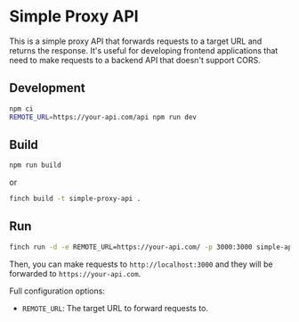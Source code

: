 # Simple Proxy API

This is a simple proxy API that forwards requests to a target URL and returns the response. It's useful for developing frontend applications that need to make requests to a backend API that doesn't support CORS.

## Development

```sh
npm ci
REMOTE_URL=https://your-api.com/api npm run dev
```

## Build

```sh
npm run build
```

or 

```sh
finch build -t simple-proxy-api .
```

## Run

```sh
finch run -d -e REMOTE_URL=https://your-api.com/ -p 3000:3000 simple-api-proxy
``` 

Then, you can make requests to `http://localhost:3000` and they will be forwarded to `https://your-api.com`.

Full configuration options:
- `REMOTE_URL`: The target URL to forward requests to.